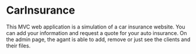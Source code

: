 # CarInsurance
This MVC web application is a simulation of a car insurance website. You can add your information and request a quote for your auto insurance. On the admin page, the agant is able to add, remove or just see the clients and their files.
